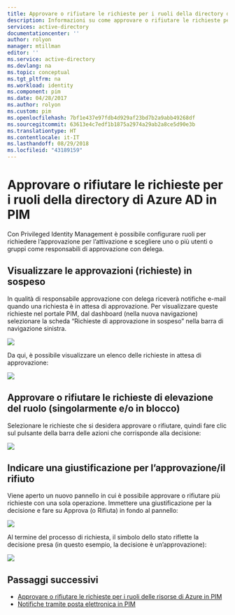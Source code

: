 ```yaml
---
title: Approvare o rifiutare le richieste per i ruoli della directory di Azure AD in PIM | Microsoft Docs
description: Informazioni su come approvare o rifiutare le richieste per i ruoli della directory di Azure in Azure AD Privileged Identity Management (PIM).
services: active-directory
documentationcenter: ''
author: rolyon
manager: mtillman
editor: ''
ms.service: active-directory
ms.devlang: na
ms.topic: conceptual
ms.tgt_pltfrm: na
ms.workload: identity
ms.component: pim
ms.date: 04/28/2017
ms.author: rolyon
ms.custom: pim
ms.openlocfilehash: 7bf1e437e97fdb4d929af23bd7b2a9abb49268df
ms.sourcegitcommit: 63613e4c7edf1b1875a2974a29ab2a8ce5d90e3b
ms.translationtype: HT
ms.contentlocale: it-IT
ms.lasthandoff: 08/29/2018
ms.locfileid: "43189159"
---
```

# <a name="approve-or-deny-requests-for-azure-ad-directory-roles-in-pim"></a>Approvare o rifiutare le richieste per i ruoli della directory di Azure AD in PIM

Con Privileged Identity Management è possibile configurare ruoli per richiedere l’approvazione per l’attivazione e scegliere uno o più utenti o gruppi come responsabili di approvazione con delega.

## <a name="view-pending-approvals-requests"></a>Visualizzare le approvazioni (richieste) in sospeso

In qualità di responsabile approvazione con delega riceverà notifiche e-mail quando una richiesta è in attesa di approvazione. Per visualizzare queste richieste nel portale PIM, dal dashboard (nella nuova navigazione) selezionare la scheda “Richieste di approvazione in sospeso” nella barra di navigazione sinistra.

![](media/azure-ad-pim-approval-workflow/image023.png)

Da qui, è possibile visualizzare un elenco delle richieste in attesa di approvazione:

![](media/azure-ad-pim-approval-workflow/image024.png)

## <a name="approve-or-deny-requests-for-role-elevation-single-andor-bulk"></a>Approvare o rifiutare le richieste di elevazione del ruolo (singolarmente e/o in blocco)

Selezionare le richieste che si desidera approvare o rifiutare, quindi fare clic sul pulsante della barra delle azioni che corrisponde alla decisione:

![](media/azure-ad-pim-approval-workflow/image025.png)

## <a name="provide-justification-for-my-approvaldenial"></a>Indicare una giustificazione per l’approvazione/il rifiuto

Viene aperto un nuovo pannello in cui è possibile approvare o rifiutare più richieste con una sola operazione. Immettere una giustificazione per la decisione e fare su Approva (o Rifiuta) in fondo al pannello:

![](media/azure-ad-pim-approval-workflow/image029.png)

Al termine del processo di richiesta, il simbolo dello stato riflette la decisione presa (in questo esempio, la decisione è un’approvazione):

![](media/azure-ad-pim-approval-workflow/image031.png)

## <a name="next-steps"></a>Passaggi successivi

- [Approvare o rifiutare le richieste per i ruoli delle risorse di Azure in PIM](pim-resource-roles-approval-workflow.md)
- [Notifiche tramite posta elettronica in PIM](pim-email-notifications.md)
